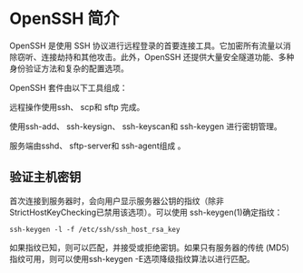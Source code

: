 # OpenSSH 简介

OpenSSH 是使用 SSH 协议进行远程登录的首要连接工具。它加密所有流量以消除窃听、连接劫持和其他攻击。此外，OpenSSH 还提供大量安全隧道功能、多种身份验证方法和复杂的配置选项。

OpenSSH 套件由以下工具组成：

远程操作使用ssh、 scp和 sftp 完成。

使用ssh-add、 ssh-keysign、 ssh-keyscan和 ssh-keygen 进行密钥管理。

服务端由sshd、 sftp-server和 ssh-agent组成 。

## 验证主机密钥
首次连接到服务器时，会向用户显示服务器公钥的指纹（除非 StrictHostKeyChecking已禁用该选项）。可以使用 ssh-keygen(1)确定指纹：
```
ssh-keygen -l -f /etc/ssh/ssh_host_rsa_key
```
如果指纹已知，则可以匹配，并接受或拒绝密钥。如果只有服务器的传统 (MD5) 指纹可用，则可以使用ssh-keygen -E选项降级指纹算法以进行匹配。


